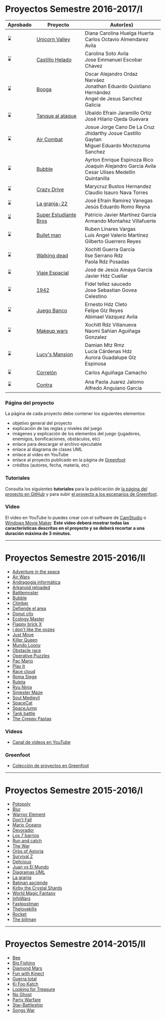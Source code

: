 # Proyectos Semestre 2016-2017/I

Aprobado|Proyecto | Autor(es)
--------|---------|----------
:hourglass:|[Unicorn Valley](https://objetos16171.github.io/Unicorn-Valley/)|Diana Carolina Huelga Huerta<br>Carlos Octavio Almendarez Avila
:hourglass:|[Castillo Helado](https://objetos16171.github.io/Castillo-Helado/)|Carolina Soto Avila<br>Jose Emmanuel Escobar Chavez
:hourglass:|[Booga](https://objetos16171.github.io/Booga/)|Oscar Alejandro Ordaz Narváez<br>Jonathan Eduardo Quistiano Hernández<br>Angel  de Jesus Sanchez Galicia
:hourglass:|[Tanque al ataque](https://objetos16171.github.io/Tanque-al-ataque/)|Ubaldo Efrain Jaramillo Ortiz<br>José Hilario Ojeda Guevara
:hourglass:|[Air Combat](https://objetos16171.github.io/Air-Combat/)|Josue Jorge Cano De La Cruz<br>Jhidarthy Josue Castillo Gaytan<br>Miguel Eduardo Moctezuma Sanchez
:hourglass:|[Bubble](https://objetos16171.github.io/Bubble/)|Ayrton Enrique Espinoza Rico<br>Joaquin Alejandro Garcia Avila<br>Cesar Ulises Medellín Quintanilla
:hourglass:|[Crazy Drive](https://objetos16171.github.io/Crazy-Drive/)|Marycruz Bustos Hernandez<br>Claudio Isauro Nava Torres
:hourglass:|[La granja-22](https://objetos16171.github.io/La-granja-22/)|José Efrain Ramirez Vanegas<br>Jesús Eduardo Romo Reyna
:hourglass:|[Super Estudiante Bros](https://objetos16171.github.io/Super-Estudiante-Bros/)|Patricio Javier Martínez García<br>Armando Montañez Villafuerte
:hourglass:|[Bullet man](https://objetos16171.github.io/Bullet-man/)|Ruben Linares Vargas<br>Luis Angel Valerio Martínez<br>Gilberto Guerrero Reyes
:hourglass:|[Walking dead](https://objetos16171.github.io/Walking-dead/)|Xochitl Guerra García<br>Ilse Serrano Rdz<br>Paola Rdz Posadas
:hourglass:|[Viaje Espacial](https://objetos16171.github.io/Viaje-Espacial/)|José de Jesús Amaya García<br>Javier Hdz Cuellar
:hourglass:|[1942](https://objetos16171.github.io/1942/)|Fidel tellez saucedo<br>Jose Sebastian Govea Celestino
:hourglass:|[Juego Banco](https://objetos16171.github.io/Juego-Banco)|Ernesto Hdz Cleto<br>Felipe Glz Reyes<br>Abimael Vazquez Avila
:hourglass:|[Makeup wars](https://objetos16171.github.io/Makeup-Wars/)|Xochitl Rdz Villanueva<br>Naomi Sahian Aguiñaga Gonzalez
:hourglass:|[Lucy's Mansion](https://objetos16171.github.io/Lucy-s-Mansion/)|Damian Mtz Rmz<br>Lucia Cárdenas Hdz<br>Aurora Guadalupe Glz Espinosa
:hourglass:|[Correlón](https://objetos16171.github.io/Correlon/)|Carlos Aguiñaga Camacho
:hourglass:|[Contra](https://objetos16171.github.io/Contra-Survive/)|Ana Paola Juarez Jalomo<br>Alfredo Anguiano Garcia

### Página del proyecto

La página de cada proyecto debe contener los siguientes elementos:
* objetivo general del proyecto
* explicación de las reglas y niveles del juego
* imágenes y explicación de los elementos del juego (jugadores, enemigos, bonificaciones, obstáculos, etc)
* enlace para descargar el archivo ejecutable
* enlace al diagrama de clases UML
* enlace al video en YouTube
* enlace al proyecto publicado en la página de [Greenfoot](https://goo.gl/Rbuhcq)
* créditos (autores, fecha, materia, etc)

### Tutoriales
Consulta los siguientes **tutoriales** para la publicación de [la página del proyecto en GitHub](https://goo.gl/DQMLWe) y para subir [el proyecto a los escenarios de Greenfoot](https://goo.gl/Rbuhcq).

### Video
El video en YouTube lo puedes crear con el software de [CamStudio](http://camstudio.org/) o [Windows Movie Maker](http://windows.microsoft.com/es-xl/windows/movie-maker). **Este video deberá mostrar todas las características descritas en el proyecto y se deberá recortar a una duración máxima de 3 minutos.**

---

# Proyectos Semestre 2015-2016/II
* [Adventure in the space](http://objetos15162.github.io/Adventure-in-the-space/)
* [Air Wars](http://objetos15162.github.io/Air-Wars)
* [Andragogía informática](http://objetos15162.github.io/Andragogia-informatica/)
* [Arkanoid reloaded](http://objetos15162.github.io/Arkanoid-reloaded/)
* [Battlemoster](http://objetos15162.github.io/Battlemoster/)
* [Bubble](http://objetos15162.github.io/Bubble/)
* [Climber](http://objetos15162.github.io/Climber/)
* [Defiende el area](http://objetos15162.github.io/DEA/)
* [Donut city](http://objetos15162.github.io/Donut-City-V2)
* [Ecology Master](http://objetos15162.github.io/Ecology-Master/)
* [Flappy brick X](http://objetos15162.github.io/Flappy-brick-X/)
* [I don't like the oozes](http://objetos15162.github.io/I-dont-like-the-oozes/)
* [Just Move](http://objetos15162.github.io/Just-Move/)
* [Killer Queen](http://objetos15162.github.io/Killer-Queen/)
* [Mundo Loony](http://objetos15162.github.io/Mundo-Loony)
* [Obstacle race](http://objetos15162.github.io/Obstacle-race/)
* [Operative Puzzles](http://objetos15162.github.io/Operative-Puzzles/)
* [Pac Mario](http://objetos15162.github.io/Pac-Mario)
* [Play It](http://objetos15162.github.io/Play-It-)
* [Race cloud](http://objetos15162.github.io/Race-cloud)
* [Roma Siege](http://objetos15162.github.io/Roma-Siege)
* [Ruleta](http://objetos15162.github.io/Ruleta)
* [Ryu Ninja](http://objetos15162.github.io/Ryu-Ninja)
* [Siniester Maze](http://objetos15162.github.io/Siniester-Maze/)
* [Soul Medievil](http://objetos15162.github.io/Soul-Medievil/)
* [SpaceCat](http://objetos15162.github.io/SpaceCat/)
* [SpaceJump](http://objetos15162.github.io/SpaceJump/)
* [Tank battle](http://objetos15162.github.io/Tank-battle)
* [The Creppy Pastas](http://objetos15162.github.io/The-Creppy-Pastas/)

### Videos

* [Canal de videos en YouTube](https://goo.gl/S3HR5Y)

### Greenfoot
* [Colección de proyectos en Greenfoot](http://www.greenfoot.org/collections/512)

---

# Proyectos Semestre 2015-2016/I

* [Potopoly](http://objetos15161.github.io/Potopoly)       
* [Blur](http://objetos15161.github.io/Blur/)                     
* [Warrior Element](http://objetos15161.github.io/WarriorElement/)
* [Don't Fall](http://objetos15161.github.io/DontFall/)    
* [Mario Oceano](http://objetos15161.github.io/Mario-Oceano/)     
* [Devorador](http://objetos15161.github.io/Devorador)
* [Los 7 barrios](http://objetos15161.github.io/7-barrios/)
* [Run and catch](http://objetos15161.github.io/RunAndCatch/)
* [The War](http://objetos15161.github.io/TheWar/)                
* [Orbs of Astoria](http://objetos15161.github.io/Orbs-of-Astoria)
* [Survival Z](http://objetos15161.github.io/Survival-Z)          
* [Delicious](http://objetos15161.github.io/Delicious)            
* [Juan vs El Mundo](http://objetos15161.github.io/Juan-vs-El-Mundo)
* [Diagramas UML](http://objetos15161.github.io/Creador-de-diagramas-UML)
* [La granja](http://objetos15161.github.io/La-granja)                   
* [Batman asciende](http://objetos15161.github.io/Batman-asciende)       
* [Kirby the Crystal Shards](http://objetos15161.github.io/Kirby-the-Crystal-Shards/) 
* [World Magic Fantasy](http://objetos15161.github.io/World-Magic-Fantasy/)           
* [InfoWars](http://objetos15161.github.io/InfoWars/)                                 
* [Fastpostman](http://objetos15161.github.io/Fastpostman/)                           
* [Thelovekills](http://objetos15161.github.io/Thelovekills)                                 
* [Rocket](http://objetos15161.github.io/Rocket/) 
* [The billman](http://objetos15161.github.io/The-billman/)

---

# Proyectos Semestre 2014-2015/II
* [Bee](http://ppoo14152.github.io/Bee)  
* [Big Fishing](http://ppoo14152.github.io/BigFishing)  
* [Diamond Mars](http://ppoo14152.github.io/DiamondMars)
* [Fun with Kinect](http://ppoo14152.github.io/FunWithKinect)
* [Guerra total](http://ppoo14152.github.io/GuerraTotal)
* [Ki Foo Katch](http://ppoo14152.github.io/KiFooKatch)
* [Looking for Treasure](http://ppoo14152.github.io/LookingTreasure)
* [No Ghost](http://ppoo14152.github.io/NoGhost)
* [Party Warfare](http://ppoo14152.github.io/PartyWarfare)
* [Star-Battleship](http://ppoo14152.github.io/Star-Battleship)
* [Songs War](http://ppoo14152.github.io/SongsWar)
